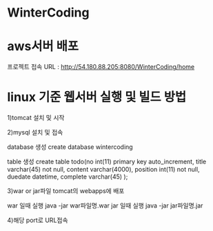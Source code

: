 # WinterCoding

# aws서버 배포
프로젝트 접속 URL : http://54.180.88.205:8080/WinterCoding/home


# linux 기준 웹서버 실행 및 빌드 방법

1)tomcat 설치 및 시작

2)mysql 설치 및 접속

 database 생성
 create database wintercoding

 table 생성 
 create table todo(no int(11) primary key auto_increment, title varchar(45) not null, content varchar(4000), position int(11) not null, duedate datetime, complete varchar(45) );
 
3)war or jar파일 tomcat의 webapps에 배포

 war 일때 실행 java -jar war파일명.war 
 jar 일때 실행 java -jar jar파일명.jar

4)해당 port로 URL접속 
